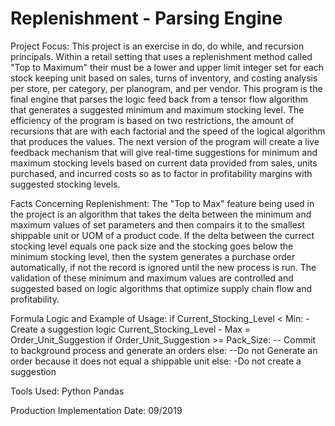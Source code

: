 # Replenishment - Parsing Engine

Project Focus:
This project is an exercise in do, do while, and recursion principals. Within a retail setting that uses a replenishment method called "Top to Maximum" their must be a lower and upper limit integer set for each stock keeping unit based on sales, turns of inventory, and costing analysis per store, per category, per planogram, and per vendor. This program is the final engine that parses the logic feed back from a tensor flow algorithm that generates a suggested minimum and maximum stocking level. The efficiency of the program is based on two restrictions, the amount of recursions that are with each factorial and the speed of the logical algorithm that produces the values. The next version of the program will create a live feedback mechanism that will give real-time suggestions for minimum and maximum stocking levels based on current data provided from sales, units purchased, and incurred costs so as to factor in profitability margins with suggested stocking levels.

Facts Concerning Replenishment:
The "Top to Max" feature being used in the project is an algorithm that takes the delta between the minimum and maximum values of set parameters and then compairs it to the smallest shippable unit or UOM of a product code. If the delta between the currect stocking level equals one pack size and the stocking goes below the minimum stocking level, then the system generates a purchase order automatically, if not the record is ignored until the new process is run. The validation of these minimum and maximum values are controlled and suggested based on logic algorithms that optimize supply chain flow and profitability.

Formula Logic and Example of Usage:
if Current_Stocking_Level < Min:
-Create a suggestion logic
Current_Stocking_Level - Max = Order_Unit_Suggestion
if Order_Unit_Suggestion >= Pack_Size:
-- Commit to background process and generate an orders
else:
--Do not Generate an order because it does not equal a shippable unit 
else:
-Do not create a suggestion
 
Tools Used:
Python
Pandas

Production Implementation Date:
09/2019
